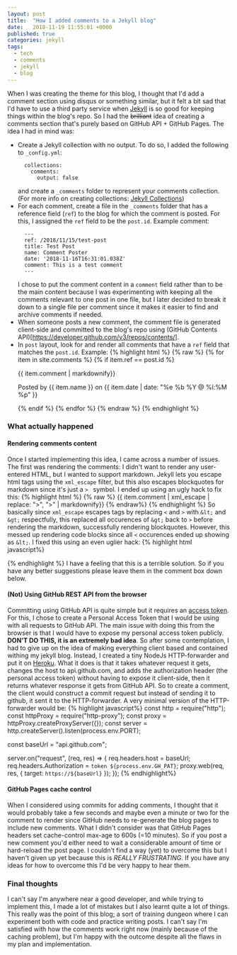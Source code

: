 ```yaml
---
layout: post
title:  "How I added comments to a Jekyll blog"
date:   2018-11-19 11:55:01 +0000
published: true
categories: jekyll
tags:
  - tech
  - comments
  - jekyll
  - blog
---
```


When I was creating the theme for this blog, I thought that I'd add a comment section using disqus or something similar, but it felt a bit sad that I'd have to use a third party service when [Jekyll](https://jekyllrb.com/) is so good for keeping things within the blog's repo. So I had the ~~brilliant~~ idea of creating a comments section that's purely based on GitHub API + GitHub Pages. The idea I had in mind was: 
  - Create a Jekyll collection with no output. To do so, I added the following to `_config.yml`:
    ```
      collections:
        comments:
          output: false
    ```
    and create a `_comments` folder to represent your comments collection. (For more info on creating collections: [Jekyll Collections](https://jekyllrb.com/docs/step-by-step/09-collections/))
  - For each comment, create a file in the `_comments` folder that has a reference field (`ref`) to the blog for which the comment is posted. For this, I assigned the `ref` field to be the `post.id`. Example comment:
    ```
      ---
      ref: /2018/11/15/test-post
      title: Test Post
      name: Comment Poster
      date: '2018-11-16T16:31:01.038Z'
      comment: This is a test comment 
      ---
    ```
    I chose to put the comment content in a `comment` field rather than to be the main content because I was experimenting with keeping all the comments relevant to one post in one file, but I later decided to break it down to a single file per comment since it makes it easier to find and archive comments if needed.
  - When someone posts a new comment, the comment file is generated client-side and committed to the blog's repo using (GitHub Contents API)[https://developer.github.com/v3/repos/contents/]. 
  - In `post` layout, look for and render all comments that have a `ref` field that matches the `post.id`. Example:
    {% highlight html %}
    {% raw %}
    {% for item in site.comments %} {% if item.ref == post.id %}
    <div class="comment-item">
      <p>  
        {{ item.comment | markdownify}}
      </p>
      <p> Posted by {{ item.name }} on {{ item.date | date: "%e %b %Y @ %l:%M %p" }} </p>
    </div>
    {% endif %} {% endfor %}
    {% endraw %}
    {% endhighlight %}

### What actually happened
#### Rendering comments content
Once I started implementing this idea, I came across a number of issues. The first was rendering the comments: I didn't want to render any user-entered HTML, but I wanted to support markdown. Jekyll lets you escape html tags using the `xml_escape` filter, but this also escapes blockquotes for markdown since it's just a `> ` symbol. I ended up using an ugly hack to fix this: 
{% highlight html %}
{% raw %}
{{ item.comment | xml_escape | replace: "&gt;", ">" | markdownify}} 
{% endraw%}
{% endhighlight %}
So basically since `xml_escape` escapes tags by replacing `<` and `>` with `&lt;` and `&gt;` respectfully, this replaced all occurences of `&gt;` back to `>` before rendering the markdown, successfully rendering blockquotes. However, this messed up rendering code blocks since all `<` occurences ended up showing as `&lt;`. I fixed this using an even uglier hack: 
{% highlight html javascript%}
  <script>
    var codeBlock = document.getElementsByTagName("code");
    for (var i = 0; i < codeBlock.length; i++) {
      codeBlock[i].innerText = codeBlock[i].innerText.replace(/&lt;/g, "<");
    }
  </script>
{% endhighlight %}
I have a feeling that this is a terrible solution. So if you have any better suggestions please leave them in the comment box down below.

   

#### (Not) Using GitHub REST API from the browser
Committing using GitHub API is quite simple but it requires an [access token](https://developer.github.com/v3/#authentication). For this, I chose to create a Personal Access Token that I would be using with all requests to GitHub API. The main issue with doing this from the browser is that I would have to expose my personal access token publicly. **DON'T DO THIS, it is an extremely bad idea**. So after some contemplation, I had to give up on the idea of making everything client based and contained withing my jekyll blog. Instead, I created a tiny NodeJs HTTP-forwarder and put it on [Heroku](https://www.heroku.com/). What it does is that it takes whatever request it gets, changes the host to api.github.com, and adds the authorization header (the personal access token) without having to expose it client-side, then it returns whatever response it gets from GitHub API. So to create a comment, the client would construct a commit request but instead of sending it to github, it sent it to the HTTP-forwarder. A very minimal version of the HTTP-forwarder would be:
{% highlight javascript%}
const http = require("http");
const httpProxy = require("http-proxy");
const proxy = httpProxy.createProxyServer({});
const server = http.createServer().listen(process.env.PORT);

const baseUrl = "api.github.com";

server.on("request", (req, res) => {
  req.headers.host = baseUrl;
  req.headers.Authorization = `token ${process.env.GH_PAT}`;
  proxy.web(req, res, { target: `https://${baseUrl}` });
});
{% endhighlight%}


#### GitHub Pages cache control 
When I considered using commits for adding comments, I thought that it would probably take a few seconds and maybe even a minute or two for the comment to render since GitHub needs to re-generate the blog pages to include new comments. What I didn't consider was that GitHub Pages headers set cache-control max-age to 600s (=10 minutes). So if you post a new comment you'd either need to wait a considerable amount of time or hard-reload the post page. I couldn't find a way (yet) to overcome this but I haven't given up yet because this is _REALLY FRUSTRATING_. If you have any ideas for how to overcome this I'd be very happy to hear them. 



### Final thoughts
I can't say I'm anywhere near a good developer, and while trying to implement this, I made a lot of mistakes but I also learnt quite a lot of things. This really was the point of this blog; a sort of training dungeon where I can experiment both with code and practice writing posts. I can't say I'm satisfied with how the comments work right now (mainly because of the caching problem), but I'm happy with the outcome despite all the flaws in my plan and implementation.


